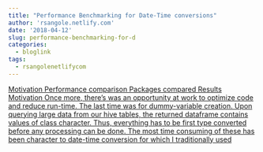 ```yaml
---
title: "Performance Benchmarking for Date-Time conversions"
author: 'rsangole.netlify.com'
date: '2018-04-12'
slug: performance-benchmarking-for-d
categories:
  - bloglink
tags:
  - rsangolenetlifycom
---
```


[Motivation Performance comparison Packages compared Results Motivation Once more, there’s was an opportunity at work to optimize code and reduce run-time. The last time was for dummy-variable creation. Upon querying large data from our hive tables, the returned dataframe contains values of class character. Thus, everything has to be first type converted before any processing can be done. The most time consuming of these has been character to date-time conversion for which I traditionally used<i class="fas fa-external-link-alt"></i>](http://rsangole.netlify.com/post/performance-benchmarking-for-date-time-conversions/)


